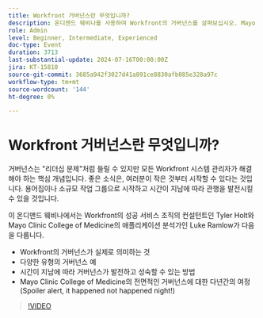 ```yaml
---
title: Workfront 거버넌스란 무엇입니까?
description: 온디맨드 웨비나를 사용하여 Workfront의 거버넌스를 살펴보십시오. Mayo Clinic College of Medicine 및 Workfront 전문가로부터 소규모의 진화하는 관행을 시작하고 포괄적인 거버넌스로의 여정에 대해 알아보십시오.
role: Admin
level: Beginner, Intermediate, Experienced
doc-type: Event
duration: 3713
last-substantial-update: 2024-07-16T00:00:00Z
jira: KT-15810
source-git-commit: 3685a942f3027d41a891ce8830afb085e328a97c
workflow-type: tm+mt
source-wordcount: '144'
ht-degree: 0%

---
```



# Workfront 거버넌스란 무엇입니까?

거버넌스는 &quot;리더십 문제&quot;처럼 들릴 수 있지만 모든 Workfront 시스템 관리자가 해결해야 하는 핵심 개념입니다. 좋은 소식은, 여러분이 작은 것부터 시작할 수 있다는 것입니다. 용어집이나 소규모 작업 그룹으로 시작하고 시간이 지남에 따라 관행을 발전시킬 수 있을 것입니다.

이 온디맨드 웨비나에서는 Workfront의 성공 서비스 조직의 컨설턴트인 Tyler Holt와 Mayo Clinic College of Medicine의 애플리케이션 분석가인 Luke Ramlow가 다음을 다룹니다.
* Workfront의 거버넌스가 실제로 의미하는 것
* 다양한 유형의 거버넌스 예
* 시간이 지남에 따라 거버넌스가 발전하고 성숙할 수 있는 방법
* Mayo Clinic College of Medicine의 전면적인 거버넌스에 대한 다년간의 여정(Spoiler alert, it happened not happened night!)

>[!VIDEO](https://video.tv.adobe.com/v/3431003/?learn=on)
